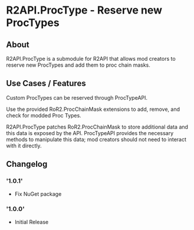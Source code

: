 # R2API.ProcType - Reserve new ProcTypes

## About

R2API.ProcType is a submodule for R2API that allows mod creators to reserve new ProcTypes and add them to proc chain masks.

## Use Cases / Features

Custom ProcTypes can be reserved through ProcTypeAPI.

Use the provided RoR2.ProcChainMask extensions to add, remove, and check for modded Proc Types.

R2API.ProcType patches RoR2.ProcChainMask to store additional data and this data is exposed by the API. ProcTypeAPI provides the necessary methods to manipulate this data; mod creators should not need to interact with it directly.

## Changelog

### '1.0.1'
* Fix NuGet package

### '1.0.0'
* Initial Release
